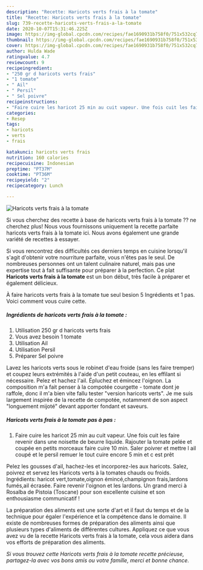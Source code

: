 ```yaml
---
description: "Recette: Haricots verts frais à la tomate"
title: "Recette: Haricots verts frais à la tomate"
slug: 739-recette-haricots-verts-frais-a-la-tomate
date: 2020-10-07T15:31:46.225Z
image: https://img-global.cpcdn.com/recipes/fae1690931b758f0/751x532cq70/haricots-verts-frais-a-la-tomate-photo-principale-de-la-recette.jpg
thumbnail: https://img-global.cpcdn.com/recipes/fae1690931b758f0/751x532cq70/haricots-verts-frais-a-la-tomate-photo-principale-de-la-recette.jpg
cover: https://img-global.cpcdn.com/recipes/fae1690931b758f0/751x532cq70/haricots-verts-frais-a-la-tomate-photo-principale-de-la-recette.jpg
author: Hulda Wade
ratingvalue: 4.7
reviewcount: 9
recipeingredient:
- "250 gr d haricots verts frais"
- "1 tomate"
- " Ail"
- " Persil"
- " Sel poivre"
recipeinstructions:
- "Faire cuire les haricot 25 min au cuit vapeur. Une fois cuit les faire revenir dans une noisette de beurre liquide. Rajouter la tomate pelée et coupée en petits morceaux faire cuire 10 min. Saler poivrer et mettre l ail coupé et le persil remuer le tout cuire encore 5 min et c est prêt"
categories:
- Resep
tags:
- haricots
- verts
- frais

katakunci: haricots verts frais 
nutrition: 160 calories
recipecuisine: Indonesian
preptime: "PT37M"
cooktime: "PT36M"
recipeyield: "2"
recipecategory: Lunch

---
```



![Haricots verts frais à la tomate](https://img-global.cpcdn.com/recipes/fae1690931b758f0/751x532cq70/haricots-verts-frais-a-la-tomate-photo-principale-de-la-recette.jpg)

Si vous cherchez des recette à base de haricots verts frais à la tomate ?? ne cherchez plus! Nous vous fournissons uniquement la recette parfaite haricots verts frais à la tomate ici. Nous avons également une grande variété de recettes à essayer.

Si vous rencontrez des difficultés ces derniers temps en cuisine lorsqu'il s'agit d'obtenir votre nourriture parfaite, vous n'êtes pas le seul. De nombreuses personnes ont un talent culinaire naturel, mais pas une expertise tout à fait suffisante pour préparer à la perfection. Ce plat <strong> Haricots verts frais à la tomate </strong> est un bon début, très facile à préparer et également délicieux.

<!--inarticleads1-->

À faire haricots verts frais à la tomate tue seul besion 5 Ingrédients et 1 pas. Voici comment vous cuire cette.

##### Ingrédients de haricots verts frais à la tomate :

1. Utilisation 250 gr d haricots verts frais
1. Vous avez besoin 1 tomate
1. Utilisation  Ail
1. Utilisation  Persil
1. Préparer  Sel poivre


Lavez les haricots verts sous le robinet d&#39;eau froide (sans les faire tremper) et coupez leurs extrémités à l&#39;aide d&#39;un petit couteau, en les effilant si nécessaire. Pelez et hachez l&#39;ail. Épluchez et émincez l&#39;oignon. La composition m&#39;a fait penser à la compotée courgette - tomate dont je raffole, donc il m&#39;a bien vite fallu tester &#34;version haricots verts&#34;. Je me suis largement inspirée de la recette de compotée, notamment de son aspect &#34;longuement mijoté&#34; devant apporter fondant et saveurs. 

<!--inarticleads2-->

##### Haricots verts frais à la tomate pas à pas :

1. Faire cuire les haricot 25 min au cuit vapeur. Une fois cuit les faire revenir dans une noisette de beurre liquide. Rajouter la tomate pelée et coupée en petits morceaux faire cuire 10 min. Saler poivrer et mettre l ail coupé et le persil remuer le tout cuire encore 5 min et c est prêt


Pelez les gousses d&#39;ail, hachez-les et incorporez-les aux haricots. Salez, poivrez et servez les Haricots verts à la tomates chauds ou froids. Ingrédients: haricot vert,tomate,oignon émincé,champignon frais,lardons fumés,ail écrasée. Faire revenir l&#39;oignon et les lardons. Un grand merci à Rosalba de Pistoia (Toscane) pour son excellente cuisine et son enthousiasme communicatif ! 

<!--inarticleads1-->

<p>
La préparation des aliments est une sorte d'art et il faut du temps et de la technique pour égaler l'expérience et la compétence dans le domaine. Il existe de nombreuses formes de préparation des aliments ainsi que plusieurs types d'aliments de différentes cultures. Appliquez ce que vous avez vu de la recette Haricots verts frais à la tomate, cela vous aidera dans vos efforts de préparation des aliments.
</p>

<p>
<i>Si vous trouvez cette Haricots verts frais à la tomate recette précieuse, partagez-la avec vos bons amis ou votre famille, merci et bonne chance.</i>
</p>
